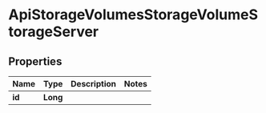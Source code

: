 

# ApiStorageVolumesStorageVolumeStorageServer

## Properties

Name | Type | Description | Notes
------------ | ------------- | ------------- | -------------
**id** | **Long** |  | 



